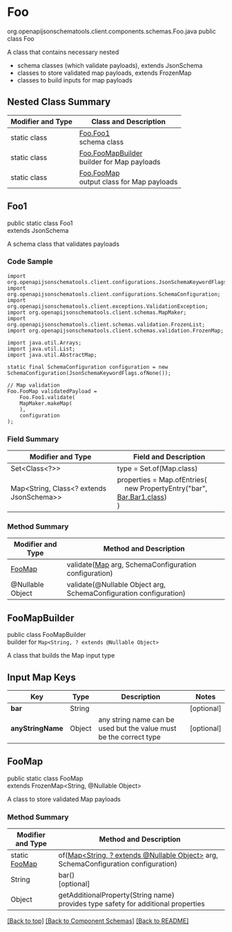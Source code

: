# Foo
org.openapijsonschematools.client.components.schemas.Foo.java
public class Foo

A class that contains necessary nested
- schema classes (which validate payloads), extends JsonSchema
- classes to store validated map payloads, extends FrozenMap
- classes to build inputs for map payloads

## Nested Class Summary
| Modifier and Type | Class and Description |
| ----------------- | ---------------------- |
| static class | [Foo.Foo1](#foo1)<br> schema class |
| static class | [Foo.FooMapBuilder](#foomapbuilder)<br> builder for Map payloads |
| static class | [Foo.FooMap](#foomap)<br> output class for Map payloads |

## Foo1
public static class Foo1<br>
extends JsonSchema

A schema class that validates payloads

### Code Sample
```
import org.openapijsonschematools.client.configurations.JsonSchemaKeywordFlags;
import org.openapijsonschematools.client.configurations.SchemaConfiguration;
import org.openapijsonschematools.client.exceptions.ValidationException;
import org.openapijsonschematools.client.schemas.MapMaker;
import org.openapijsonschematools.client.schemas.validation.FrozenList;
import org.openapijsonschematools.client.schemas.validation.FrozenMap;

import java.util.Arrays;
import java.util.List;
import java.util.AbstractMap;

static final SchemaConfiguration configuration = new SchemaConfiguration(JsonSchemaKeywordFlags.ofNone());

// Map validation
Foo.FooMap validatedPayload =
    Foo.Foo1.validate(
    MapMaker.makeMap(
    ),
    configuration
);
```

### Field Summary
| Modifier and Type | Field and Description |
| ----------------- | ---------------------- |
| Set<Class<?>> | type = Set.of(Map.class) |
| Map<String, Class<? extends JsonSchema>> | properties = Map.ofEntries(<br>&nbsp;&nbsp;&nbsp;&nbsp;new PropertyEntry("bar", [Bar.Bar1.class](../../components/schemas/Bar.md#bar1))<br>)<br> |

### Method Summary
| Modifier and Type | Method and Description |
| ----------------- | ---------------------- |
| [FooMap](#foomap) | validate([Map<?, ?>](#foomapbuilder) arg, SchemaConfiguration configuration) |
| @Nullable Object | validate(@Nullable Object arg, SchemaConfiguration configuration) |
## FooMapBuilder
public class FooMapBuilder<br>
builder for `Map<String, ? extends @Nullable Object>`

A class that builds the Map input type

## Input Map Keys
| Key | Type |  Description | Notes |
| --- | ---- | ------------ | ----- |
| **bar** | String |  | [optional] |
| **anyStringName** | Object | any string name can be used but the value must be the correct type | [optional] |

## FooMap
public static class FooMap<br>
extends FrozenMap<String, @Nullable Object>

A class to store validated Map payloads

### Method Summary
| Modifier and Type | Method and Description |
| ----------------- | ---------------------- |
| static [FooMap](#foomap) | of([Map<String, ? extends @Nullable Object>](#foomapbuilder) arg, SchemaConfiguration configuration) |
| String | bar()<br>[optional] |
| Object | getAdditionalProperty(String name)<br>provides type safety for additional properties |

[[Back to top]](#top) [[Back to Component Schemas]](../../../README.md#Component-Schemas) [[Back to README]](../../../README.md)
